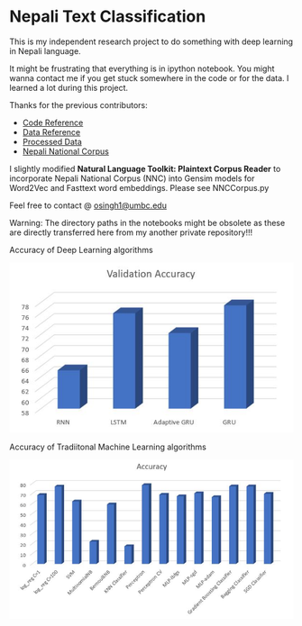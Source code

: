 # Nepali Text Classification

This is my independent research project to do something with deep learning in Nepali language.

It might be frustrating that everything is in ipython notebook. You might wanna contact me if you get stuck somewhere in the code or for the data. I learned a lot during this project.

Thanks for the previous contributors:

* [Code Reference](https://github.com/hpanwar08/sentiment-analysis-torchtext/blob/master/Sentiment_Analysis_torchtext.ipynb)
* [Data Reference](https://github.com/sndsabin/Nepali-News-Classifier)
* [Processed Data](https://drive.google.com/open?id=1-Sfd4fn1LCr4burnhh2pSXDYpN08x9Vr)
* [Nepali National Corpus](https://www.sketchengine.eu/nepali-national-corpus/)

I slightly modified **Natural Language Toolkit: Plaintext Corpus Reader** to incorporate Nepali National Corpus (NNC) into Gensim models for Word2Vec and Fasttext word embeddings. Please see NNCCorpus.py

Feel free to contact @ osingh1@umbc.edu

Warning: The directory paths in the notebooks might be obsolete as these are directly transferred here from my another private repository!!!

Accuracy of Deep Learning algorithms

![alt text][dl_acc]

[dl_acc]: https://github.com/oya163/nepali-text-classification/blob/master/images/dl_acc.JPG "Deep Learning Algorithms Accuracy"

Accuracy of Tradiitonal Machine Learning algorithms

![alt text][ml_acc]

[ml_acc]: https://github.com/oya163/nepali-text-classification/blob/master/images/ml_acc.JPG "Machine Learning Algorithms Accuracy"
